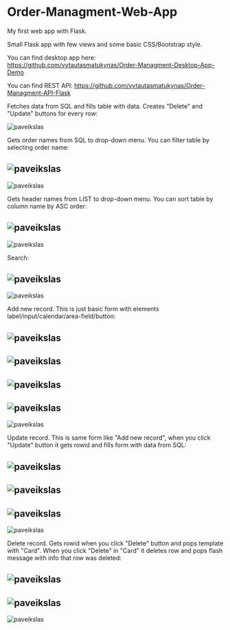 # Order-Managment-Web-App

My first web app with Flask.

Small Flask app with few views and some basic CSS/Bootstrap style.

You can find desktop app here: https://github.com/vytautasmatukynas/Order-Managment-Desktop-App-Demo

You can find REST API: https://github.com/vytautasmatukynas/Order-Managment-API-Flask

Fetches data from SQL and fills table with data. Creates "Delete" and "Update" buttons for every row:

![paveikslas](https://github.com/vytautasmatukynas/Order-Managment-Web-App/assets/51360361/367116b1-7451-4e18-b3dc-45b1d220d268)

Gets order names from SQL to drop-down menu. You can filter table by selecting order name:

![paveikslas](https://github.com/vytautasmatukynas/Order-Managment-Web-App/assets/51360361/282c56c9-2b16-4b77-aa2b-e526ca675ebd)
-
![paveikslas](https://github.com/vytautasmatukynas/Order-Managment-Web-App/assets/51360361/b3e1e325-e6ef-46b2-980e-38f2329610f0)

Gets header names from LIST to drop-down menu. You can sort table by column name by ASC order:

![paveikslas](https://github.com/vytautasmatukynas/Order-Managment-Web-App/assets/51360361/8d682208-6ed1-4c68-837d-46acc9964a19)
-
![paveikslas](https://github.com/vytautasmatukynas/Order-Managment-Web-App/assets/51360361/f44d34e9-08fc-47c2-85b9-dc43eedc9519)

Search:

![paveikslas](https://github.com/vytautasmatukynas/Order-Managment-Web-App/assets/51360361/6ef537d6-9746-4983-b74f-c22784355ea4)
-
![paveikslas](https://github.com/vytautasmatukynas/Order-Managment-Web-App/assets/51360361/284ff588-a3f6-4ca7-94fd-4f22b259e085)

Add new record. This is just basic form with elements label/input/calendar/area-field/button:

![paveikslas](https://github.com/vytautasmatukynas/Order-Managment-Web-App/assets/51360361/af246852-0618-4949-a076-f0cdb0920893)
-
![paveikslas](https://github.com/vytautasmatukynas/Order-Managment-Web-App/assets/51360361/eacf13c9-095a-4a6e-a080-831c4c76ce8c)
-
![paveikslas](https://github.com/vytautasmatukynas/Order-Managment-Web-App/assets/51360361/6ab5fdf7-7c29-4a56-bdcb-b790acf3b0cd)
-
![paveikslas](https://github.com/vytautasmatukynas/Order-Managment-Web-App/assets/51360361/fa45f73e-e12d-41d5-8134-1bd4eb11672e)
-
![paveikslas](https://github.com/vytautasmatukynas/Order-Managment-Web-App/assets/51360361/cc6ad937-b4c6-4f12-a26b-0cdad85e7963)

Update record. This is same form like "Add new record", when you click "Update" button it gets rowid and fills form with data from SQL:

![paveikslas](https://github.com/vytautasmatukynas/Order-Managment-Web-App/assets/51360361/6ad3a342-7483-4400-9c4a-22f9bfb40ecc)
-
![paveikslas](https://github.com/vytautasmatukynas/Order-Managment-Web-App/assets/51360361/18a1b6d4-5df5-4917-9b26-0b808b49229c)
-
![paveikslas](https://github.com/vytautasmatukynas/Order-Managment-Web-App/assets/51360361/f175ff3c-a382-4978-b48b-25d2fd91a351)
-
![paveikslas](https://github.com/vytautasmatukynas/Order-Managment-Web-App/assets/51360361/c193b71d-2160-4afb-b94f-80e42594fd9f)

Delete record. Gets rowid when you click "Delete" button and pops template with "Card". When you click "Delete" in "Card" it deletes row and pops flash message with info that row was deleted:

![paveikslas](https://github.com/vytautasmatukynas/Order-Managment-Web-App/assets/51360361/f4fe38a5-b5ef-433a-a146-52d386ca6fac)
-
![paveikslas](https://github.com/vytautasmatukynas/Order-Managment-Web-App/assets/51360361/14059b51-2a32-4385-bfc3-dd7e2431d4bc)
-
![paveikslas](https://github.com/vytautasmatukynas/Order-Managment-Web-App/assets/51360361/daa87065-71b6-4b8d-87cf-15bcb3e7d9f8)




